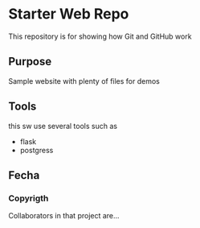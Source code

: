 # Starter Web Repo

This repository is for showing how Git and GitHub work

## Purpose

Sample website with plenty of files for demos

## Tools

this sw use several tools such as 
- flask
- postgress

## Fecha

### Copyrigth
Collaborators in that project are...